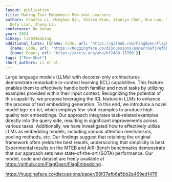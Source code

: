```yaml
---
layout: publication
title: Making Text Embedders Few-shot Learners
authors: Chaofan Li, Minghao Qin, Shitao Xiao, Jianlyu Chen, Kun Luo, Yingxia Shao,
  Defu Lian, Zheng Liu
conference: No Venue
year: 2024
bibkey: li2024making
additional_links: [{name: Code, url: 'https://github.com/FlagOpen/FlagEmbedding'},
  {name: Code, url: 'https://huggingface.co/discussions/paper/66f37efb6a5bb2a469ed1476'},
  {name: Paper, url: 'https://arxiv.org/abs/hf2409.15700'}]
tags: ["Few-Shot"]
short_authors: Li et al.
---
```

Large language models (LLMs) with decoder-only architectures demonstrate remarkable in-context learning (ICL) capabilities. This feature enables them to effectively handle both familiar and novel tasks by utilizing examples provided within their input context. Recognizing the potential of this capability, we propose leveraging the ICL feature in LLMs to enhance the process of text embedding generation. To this end, we introduce a novel model bge-en-icl, which employs few-shot examples to produce high-quality text embeddings. Our approach integrates task-related examples directly into the query side, resulting in significant improvements across various tasks. Additionally, we have investigated how to effectively utilize LLMs as embedding models, including various attention mechanisms, pooling methods, etc. Our findings suggest that retaining the original framework often yields the best results, underscoring that simplicity is best. Experimental results on the MTEB and AIR-Bench benchmarks demonstrate that our approach sets new state-of-the-art (SOTA) performance. Our model, code and dataset are freely available at https://github.com/FlagOpen/FlagEmbedding .

https://huggingface.co/discussions/paper/66f37efb6a5bb2a469ed1476